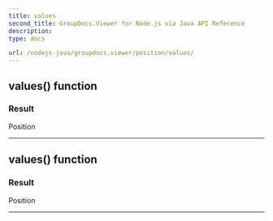 ```yaml
---
title: values
second_title: GroupDocs.Viewer for Node.js via Java API Reference
description: 
type: docs

url: /nodejs-java/groupdocs.viewer/position/values/
---
```


## values()  function


### Result
Position


---


## values()  function


### Result
Position


---


